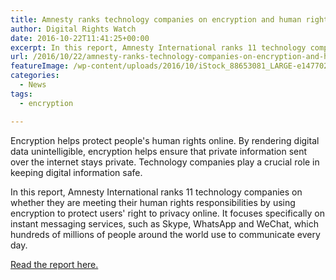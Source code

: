 ```yaml
---
title: Amnesty ranks technology companies on encryption and human rights
author: Digital Rights Watch
date: 2016-10-22T11:41:25+00:00
excerpt: In this report, Amnesty International ranks 11 technology companies on whether they are meeting their human rights responsibilities by using encryption to protect users' right to privacy online.
url: /2016/10/22/amnesty-ranks-technology-companies-on-encryption-and-human-rights/
featureImage: /wp-content/uploads/2016/10/iStock_88653081_LARGE-e1477022399679-1024x653-1.jpg
categories:
  - News
tags:
  - encryption

---
```

Encryption helps protect people's human rights online. By rendering digital data unintelligible, encryption helps ensure that private information sent over the internet stays private. Technology companies play a crucial role in keeping digital information safe.

In this report, Amnesty International ranks 11 technology companies on whether they are meeting their human rights responsibilities by using encryption to protect users' right to privacy online. It focuses specifically on instant messaging services, such as Skype, WhatsApp and WeChat, which hundreds of millions of people around the world use to communicate every day.

[Read the report here.][1]

 [1]: https://www.amnesty.org/en/documents/pol40/4985/2016/en/
